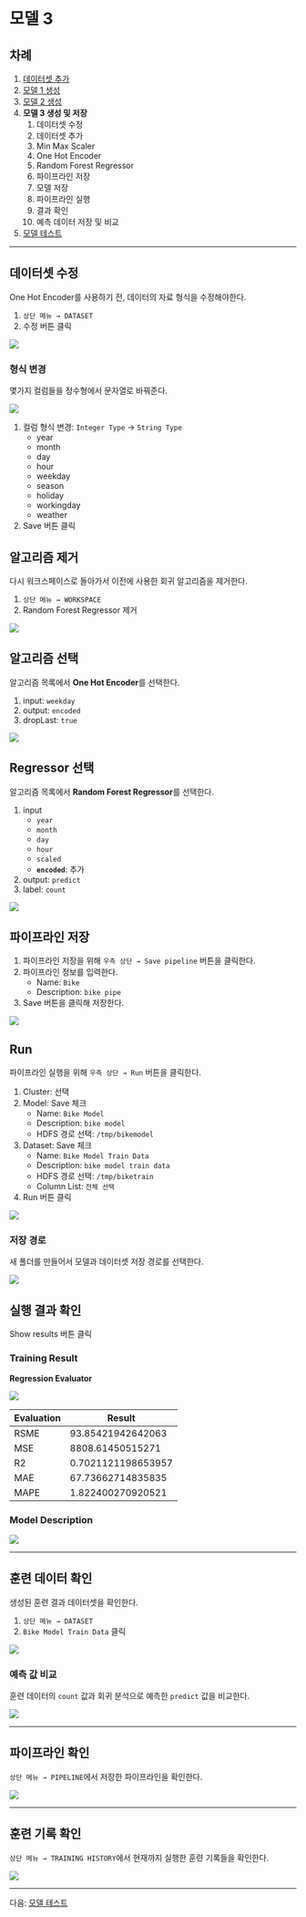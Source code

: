 # 모델 3

## 차례

1. [데이터셋 추가](README.md)
1. [모델 1 생성](1.model.md)
1. [모델 2 생성](2.model.md)
1. **모델 3 생성 및 저장**
   1. 데이터셋 수정
   1. 데이터셋 추가
   1. Min Max Scaler
   1. One Hot Encoder
   1. Random Forest Regressor
   1. 파이프라인 저장
   1. 모델 저장
   1. 파이프라인 실행
   1. 결과 확인
   1. 예측 데이터 저장 및 비교
1. [모델 테스트](4.test.md)

---

## 데이터셋 수정

One Hot Encoder를 사용하기 전, 데이터의 자료 형식을 수정해야한다.

1. `상단 메뉴 → DATASET`
1. 수정 버튼 클릭

![](images/4_model3/01.edit.png)

### 형식 변경

몇가지 컬럼들을 정수형에서 문자열로 바꿔준다.

![](images/4_model3/02.string.png)

1. 컬럼 형식 변경: `Integer Type` → `String Type`
   - year
   - month
   - day
   - hour
   - weekday
   - season
   - holiday
   - workingday
   - weather
1. Save 버튼 클릭

## 알고리즘 제거

다시 워크스페이스로 돌아가서 이전에 사용한 회귀 알고리즘을 제거한다.

1. `상단 메뉴 → WORKSPACE`
1. Random Forest Regressor 제거

![](images/4_model3/03.workspace.png)

## 알고리즘 선택

알고리즘 목록에서 **One Hot Encoder**를 선택한다. 

1. input: `weekday`
1. output: `encoded`
1. dropLast: `true`

![](images/4_model3/04.onehot.png)

## Regressor 선택

알고리즘 목록에서 **Random Forest Regressor**를 선택한다. 

1. input
   - `year`
   - `month`
   - `day`
   - `hour`
   - `scaled`
   - **`encoded`**: 추가
1. output: `predict`
1. label: `count`

![](images/4_model3/05.rfr.png)

## 파이프라인 저장

1. 파이프라인 저장을 위해 `우측 상단 → Save pipeline` 버튼을 클릭한다.  
1. 파이프라인 정보를 입력한다.
   - Name: `Bike`
   - Description: `bike pipe`
1. Save 버튼을 클릭해 저장한다.

![](images/4_model3/06.savepipe.png)

## Run

파이프라인 실행을 위해 `우측 상단 → Run` 버튼을 클릭한다. 

1. Cluster: 선택
1. Model: Save 체크
   - Name: `Bike Model`
   - Description: `bike model`
   - HDFS 경로 선택: `/tmp/bikemodel`
1. Dataset: Save 체크
   - Name: `Bike Model Train Data`
   - Description: `bike model train data`
   - HDFS 경로 선택: `/tmp/biketrain`
   - Column List: `전체 선택`
1. Run 버튼 클릭

![](images/4_model3/09.run.png)

### 저장 경로

새 폴더를 만들어서 모델과 데이터셋 저장 경로를 선택한다.

![](images/4_model3/08.hdfs.png)

## 실행 결과 확인

Show results 버튼 클릭

### Training Result

**Regression Evaluator**

![](images/4_model3/10.result.png)

| Evaluation | Result |
|---|---|
| RSME | 93.85421942642063 |
| MSE | 8808.61450515271 |
| R2 | 0.7021121198653957 |
| MAE | 67.73662714835835 |
| MAPE | 1.822400270920521 |

### Model Description

![](images/4_model3/11.result2.png)

---

## 훈련 데이터 확인

생성된 훈련 결과 데이터셋을 확인한다.

1. `상단 메뉴 → DATASET`
1. `Bike Model Train Data` 클릭

![](images/4_model3/14.dataset.png)

### 예측 값 비교

훈련 데이터의 `count` 값과 회귀 분석으로 예측한 `predict` 값을 비교한다.

![](images/4_model3/15.comp.png)

---

## 파이프라인 확인

`상단 메뉴 → PIPELINE`에서 저장한 파이프라인을 확인한다.

![](images/4_model3/12.pipeline.png)

---

## 훈련 기록 확인

`상단 메뉴 → TRAINING HISTORY`에서 현재까지 실행한 훈련 기록들을 확인한다.

![](images/4_model3/13.history.png)

---

다음: [모델 테스트](4.test.md)